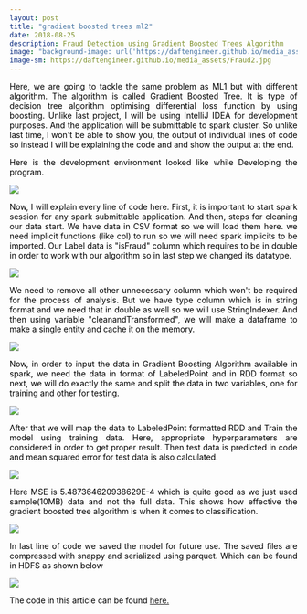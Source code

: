 ```yaml
---
layout: post
title: "gradient boosted trees ml2"
date: 2018-08-25
description: Fraud Detection using Gradient Boosted Trees Algorithm
image: "background-image: url('https://daftengineer.github.io/media_assets/Fraud2.jpg');"
image-sm: https://daftengineer.github.io/media_assets/Fraud2.jpg
---
```


<div style="color:black;"><p></p>
<p style="text-align:justify;">Here, we are going to tackle the same problem as ML1 but with different algorithm. The algorithm is called Gradient Boosted Tree. It is type of decision tree algorithm optimising differential loss function by using boosting. Unlike last project, I will be using IntelliJ IDEA for development purposes. And the application will be submittable to spark cluster. So unlike last time, I won't be able to show you, the output of individual lines of code so instead I will be explaining the code and and show the output at the end.</p>
<p style="text-align:justify;">Here is the development environment looked like while Developing the program.</p>
  <img src="https://daftengineer.github.io/media_assets/ml2p1.png" />
<p style="text-align:justify;">Now, I will explain every line of code here. First, it is important to start spark session for any spark submittable application. And then, steps for cleaning our data start. We have data in CSV format so we will load them here. we need implicit functions (like col) to run so we will need spark implicits to be imported. Our Label data is "isFraud" column which requires to be in double in order to work with our algorithm so in last step we changed its datatype.</p>
  <img src="https://daftengineer.github.io/media_assets/ml2p2.jpg" />
<p style="text-align:justify;">We need to remove all other unnecessary column which won't be required for the process of analysis. But we have type column which is in string format and we need that in double as well so we will use StringIndexer. And then using variable "cleanandTransformed", we will make a dataframe to make a single entity and cache it on the memory.</p>
   <img src="https://daftengineer.github.io/media_assets/ml2p3.jpg" />
<p style="text-align:justify;">Now, in order to input the data in Gradient Boosting Algorithm available in spark, we need the data in format of LabeledPoint and in RDD format so next, we will do exactly the same and split the data in two variables, one for training and other for testing.</p>
   <img src="https://daftengineer.github.io/media_assets/ml2p4.jpg" />
  
<p style="text-align:justify;">After that we will map the data to LabeledPoint formatted RDD and Train the model using training data. Here, appropriate hyperparameters are considered in order to get proper result. Then test data is predicted in code and mean squared error for test data is also calculated.</p>
 <img src="https://daftengineer.github.io/media_assets/ml2p5.jpg" />
 <p style="text-align:justify;">Here MSE is 5.487364620938629E-4 which is quite good as we just used sample(10MB) data and not the full data. This shows how effective the gradient boosted tree algorithm is when it comes to classification.</p>
   <img src="https://daftengineer.github.io/media_assets/ml2p6.jpg" />
 <p style="text-align:justify;"> In last line of code we saved the model for future use. The saved files are compressed with snappy and serialized using parquet. Which can be found in HDFS as shown below</p>
   <img src="https://daftengineer.github.io/media_assets/ml2p7.jpg" />

<p style="text-align:justify;">The code in this article can be found <a href="https://github.com/daftengineer/MachineLearningProjects/blob/master/FraudDetectionWithGBT.scala">here.</a></p>
</div>
